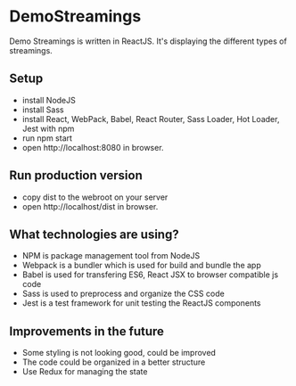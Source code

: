 # DemoStreamings
Demo Streamings is written in ReactJS. It's displaying the different types of streamings.

## Setup
* install NodeJS
* install Sass 
* install React, WebPack, Babel, React Router, Sass Loader, Hot Loader, Jest with npm
* run npm start
* open http://localhost:8080 in browser.

## Run production version
* copy dist to the webroot on your server
* open http://localhost/dist in browser.

## What technologies are using?
* NPM is package management tool from NodeJS
* Webpack is a bundler which is used for build and bundle the app
* Babel is used for transfering ES6, React JSX to browser compatible js code
* Sass is used to preprocess and organize the CSS code
* Jest is a test framework for unit testing the ReactJS components

## Improvements in the future
* Some styling is not looking good, could be improved
* The code could be organized in a better structure
* Use Redux for managing the state
